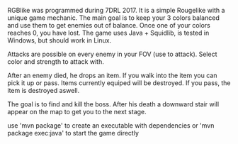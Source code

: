 RGBlike was programmed during 7DRL 2017. It is a simple Rougelike with a unique game mechanic. The main goal is to keep your 3 colors balanced and use them to get enemies out of balance. Once one of your colors reaches 0, you have lost.
The game uses Java + Squidlib, is tested in Windows, but should work in Linux.

Attacks are possible on every enemy in your FOV (use <A> to attack). Select color and strength to attack with.

After an enemy died, he drops an item. If you walk into the item you can pick it up or pass. Items currently equiped will be destroyed. If you pass, the item is destroyed aswell.

The goal is to find and kill the boss. After his death a downward stair will appear on the map to get you to the next stage.

use 'mvn package' to create an executable with dependencies or 'mvn package exec:java' to start the game directly